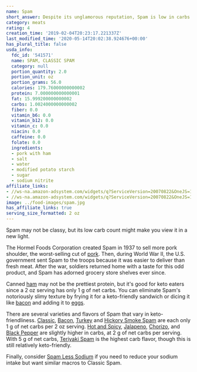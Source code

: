 ```yaml
---
name: Spam
short_answer: Despite its unglamorous reputation, Spam is low in carbs and keto-friendly.
category: meats
rating: 4
creation_time: '2019-02-04T20:23:17.221337Z'
last_modified_time: '2020-05-14T20:02:38.924676+00:00'
has_plural_title: false
usda_info:
  fdc_id: '541571'
  name: SPAM, CLASSIC SPAM
  category: null
  portion_quantity: 2.0
  portion_unit: oz
  portion_grams: 56.0
  calories: 179.76000000000002
  protein: 7.000000000000001
  fat: 15.999200000000002
  carbs: 1.0024000000000002
  fiber: 0.0
  vitamin_b6: 0.0
  vitamin_b12: 0.0
  vitamin_c: 0.0
  niacin: 0.0
  caffeine: 0.0
  folate: 0.0
  ingredients:
  - pork with ham
  - salt
  - water
  - modified potato starch
  - sugar
  - sodium nitrite
affiliate_links:
- //ws-na.amazon-adsystem.com/widgets/q?ServiceVersion=20070822&OneJS=1&Operation=GetAdHtml&MarketPlace=US&source=ss&ref=as_ss_li_til&ad_type=product_link&tracking_id=isitketo-20&marketplace=amazon&region=US&placement=B000FIZW00&asins=B000FIZW00&linkId=371bb9a09e0b0b446819c10d57d21273&show_border=true&link_opens_in_new_window=true
- //ws-na.amazon-adsystem.com/widgets/q?ServiceVersion=20070822&OneJS=1&Operation=GetAdHtml&MarketPlace=US&source=ss&ref=as_ss_li_til&ad_type=product_link&tracking_id=isitketo-20&marketplace=amazon&region=US&placement=B0038KCDFE&asins=B0038KCDFE&linkId=0e32513d7838ca7ad669c200b06a9973&show_border=true&link_opens_in_new_window=true
image: ../food-images/spam.jpg
has_affiliate_links: true
serving_size_formatted: 2 oz
---
```


Spam may not be classy, but its low carb count might make you view it in a new light.

The Hormel Foods Corporation created Spam in 1937 to sell more pork shoulder, the worst-selling cut of [pork](/pork). Then, during World War II, the U.S. government sent Spam to the troops because it was easier to deliver than fresh meat. After the war, soldiers returned home with a taste for this odd product, and Spam has adorned grocery store shelves ever since.

Canned [ham](/ham) may not be the prettiest protein, but it's good for keto eaters since a 2 oz serving has only 1 g of net carbs. You can eliminate Spam's notoriously slimy texture by frying it for a keto-friendly sandwich or dicing it like [bacon](/bacon) and adding it to [eggs](/eggs).

There are several varieties and flavors of Spam that vary in keto-friendliness. [Classic](https://amzn.to/2MVJ9N7), [Bacon](https://amzn.to/2G9bTBd), [Turkey](https://amzn.to/2WDghxz) and [Hickory Smoke Spam](https://amzn.to/2MOKpkX) are each only 1 g of net carbs per 2 oz serving. [Hot and Spicy](https://amzn.to/2WGTz7B), [Jalapeno](https://amzn.to/2GnwEbN), [Chorizo](https://amzn.to/2GnusB1), and [Black Pepper](https://amzn.to/2MQfRiH) are slightly higher in carbs, at 2 g of net carbs per serving. With 5 g of net carbs, [Teriyaki Spam](https://amzn.to/2TxKwnE) is the highest carb flavor, though this is still relatively keto-friendly.

Finally, consider [Spam Less Sodium](https://amzn.to/2D8wNMR) if you need to reduce your sodium intake but want similar macros to Classic Spam.
